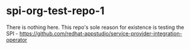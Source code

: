 # spi-org-test-repo-1
There is nothing here. This repo's sole reason for existence is testing the SPI - https://github.com/redhat-appstudio/service-provider-integration-operator
